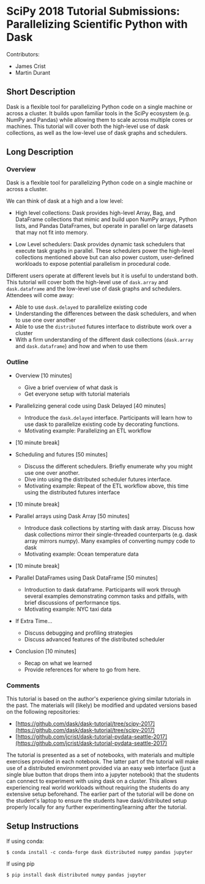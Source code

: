 # SciPy 2018 Tutorial Submissions: Parallelizing Scientific Python with Dask

Contributors:

- James Crist
- Martin Durant

## Short Description

Dask is a flexible tool for parallelizing Python code on a single machine or across a cluster. It builds upon familiar tools in the SciPy ecosystem (e.g. NumPy and Pandas) while allowing them to scale across multiple cores or machines. This tutorial will cover both the high-level use of dask collections, as well as the low-level use of dask graphs and schedulers.

## Long Description

### Overview 

Dask is a flexible tool for parallelizing Python code on a single machine or across a cluster. 

We can think of dask at a high and a low level: 

- High level collections: Dask provides high-level Array, Bag, and DataFrame collections that mimic and build upon NumPy arrays, Python lists, and Pandas DataFrames, but operate in parallel on large datasets that may not fit into memory. 

- Low Level schedulers: Dask provides dynamic task schedulers that execute task graphs in parallel. These schedulers power the high-level collections mentioned above but can also power custom, user-defined workloads to expose potential parallelism in procedural code. 

Different users operate at different levels but it is useful to understand both. This tutorial will cover both the high-level use of `dask.array` and `dask.dataframe` and the low-level use of dask graphs and schedulers. Attendees will come away: 

- Able to use `dask.delayed` to parallelize existing code 
- Understanding the differences between the dask schedulers, and when to use one over another 
- Able to use the `distributed` futures interface to distribute work over a cluster 
- With a firm understanding of the different dask collections (`dask.array` and `dask.dataframe`) and how and when to use them 


### Outline 


* Overview [10 minutes] 
	- Give a brief overview of what dask is 
	- Get everyone setup with tutorial materials 

* Parallelizing general code using Dask Delayed [40 minutes] 
	- Introduce the `dask.delayed` interface. Participants will learn how to use dask to parallelize existing code by decorating functions. 
	- Motivating example: Parallelizing an ETL workflow 

* [10 minute break] 

* Scheduling and futures [50 minutes] 
	- Discuss the different schedulers. Briefly enumerate why you might use one over another. 
	- Dive into using the distributed scheduler futures interface. 
	- Motivating example: Repeat of the ETL workflow above, this time using the distributed futures interface 

* [10 minute break] 

* Parallel arrays using Dask Array [50 minutes] 
	- Introduce dask collections by starting with dask array. Discuss how dask collections mirror their single-threaded counterparts (e.g. dask array mirrors numpy). Many examples of converting numpy code to dask 
	- Motivating example: Ocean temperature data 

* [10 minute break] 

* Parallel DataFrames using Dask DataFrame [50 minutes] 
	- Introduction to dask dataframe. Participants will work through several examples demonstrating common tasks and pitfalls, with brief discussions of performance tips. 
	- Motivating example: NYC taxi data 

* If Extra Time… 
	- Discuss debugging and profiling strategies 
	- Discuss advanced features of the distributed scheduler 

* Conclusion [10 minutes] 
	- Recap on what we learned 
	- Provide references for where to go from here. 


###  Comments 

This tutorial is based on the author's experience giving similar tutorials in the past. The materials will (likely) be modified and updated versions based on the following repositories: 

- [https://github.com/dask/dask-tutorial/tree/scipy-2017](https://github.com/dask/dask-tutorial/tree/scipy-2017)
- [https://github.com/jcrist/dask-tutorial-pydata-seattle-2017](https://github.com/jcrist/dask-tutorial-pydata-seattle-2017) 

The tutorial is presented as a set of notebooks, with materials and multiple exercises provided in each notebook. The latter part of the tutorial will make use of a distributed environment provided via an easy web interface (just a single blue button that drops them into a jupyter notebook) that the students can connect to experiment with using dask on a cluster. This allows experiencing real world workloads without requiring the students do any extensive setup beforehand. The earlier part of the tutorial will be done on the student's laptop to ensure the students have dask/distributed setup properly locally for any further experimenting/learning after the tutorial. 


## Setup Instructions

If using conda: 

	$ conda install -c conda-forge dask distributed numpy pandas jupyter 

If using pip 

	$ pip install dask distributed numpy pandas jupyter